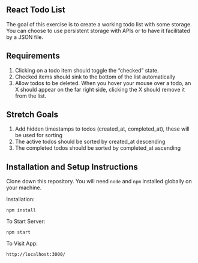 ## React Todo List

The goal of this exercise is to create a working todo list with some storage.
You can choose to use persistent storage with APIs or to have it facilitated by a JSON file.

## Requirements

1. Clicking on a todo item should toggle the “checked” state.
2. Checked items should sink to the bottom of the list automatically
3. Allow todos to be deleted. When you hover your mouse over a todo, an X should appear on
   the far right side, clicking the X should remove it from the list.

## Stretch Goals

1. Add hidden timestamps to todos (created_at, completed_at), these will be used for sorting
2. The active todos should be sorted by created_at descending
3. The completed todos should be sorted by completed_at ascending

## Installation and Setup Instructions

Clone down this repository. You will need `node` and `npm` installed globally on your machine.  

Installation:

`npm install`   

To Start Server:

`npm start`  

To Visit App:

`http://localhost:3000/`  
